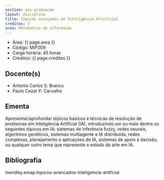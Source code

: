 ```yaml
---
section: pos-graduacao
layout: disciplina
title: Tópicos avançados em Inteligência Artificial
creditos: 3
area: Mátematica da informação
---
```


- Área: {{ page.area }}     
- Código: MIF009
- Carga horária: 45 horas
- Créditos: {{ page.creditos }}

## Docente(s) 

- Antonio Carlos S. Branco
- Paulo Cezar P. Carvalho

## Ementa

Apresentar/aprofundar tópicos básicos e técnicas de resolução de
problemas em Inteligência Artificial (IA), introduzindo um ou mais
dentre os seguintes tópicos em IA: sistemas de inferência fuzzy, redes
neurais, algoritmos genéticos, sistemas multiagente e IA distribuída,
redes complexas, planejamento e aplicações de IA, sistemas de apoio à
decisão, ou qualquer outro tema que represente o estado da arte em IA.

## Bibliografia

mendley.emap.topicos-avancados-inteligencia-artificial

